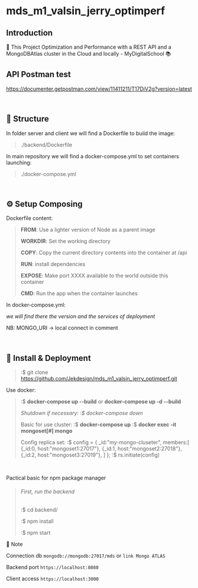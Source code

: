 # mds_m1_valsin_jerry_optimperf

## Introduction
:school: This Project Optimization and Performance with a REST API and a MongoDBAtlas cluster in the Cloud and locally - MyDigitalSchool :books:

## API Postman test
https://documenter.getpostman.com/view/11411211/T17DiV2g?version=latest

<br/>

## **🧱 Structure**

In folder server and client we will find a Dockerfile to build the image:

> ./backend/Dockerfile

In main repository we will find a docker-compose.yml to set containers launching:

> ./docker-compose.yml

<br/>

## **⚙️ Setup Composing**

Dockerfile content:

> **FROM**: Use a lighter version of Node as a parent image
>
> **WORKDIR**: Set the working directory
>
> **COPY**: Copy the current directory contents into the container at /api
>
> **RUN**: install dependencies
>
> **EXPOSE**: Make port XXXX available to the world outside this container
>
> **CMD**: Run the app when the container launches

In docker-compose.yml:

_we will find there the version and the services of deployment_

NB: MONGO_URI -> local connect in comment

<br/>

## **:rocket: Install & Deployment**

> :\$ git clone https://github.com/Jekdesign/mds_m1_valsin_jerry_optimperf.git

Use docker:

> :\$ **docker-compose up --build** or **docker-compose up -d --build**
>
> _Shutdown if necessary: :\$ docker-compose down_
> 
> Basic for use cluster: 
> :\$ **docker-compose up**
> :\$ **docker exec -it mongoset[#] mongo**
> 
> Config replica set:
> :\$ config = { _id:"my-mongo-cluseter", members:[ {_id:0, host:"mongoset1:27017"}, {_id:1, host:"mongoset2:27018"}, {_id:2, host:"mongoset3:27019"}, ] };
> :\$ rs.initiate(config)

<br/>

Pactical basic for npm package manager

> ###### First, run the backend
>
> :\$ cd backend/
>
> :\$ npm install
>
> :\$ npm start

:memo: Note

Connection db `mongodb://mongodb:27017/mds` or `link Mongo ATLAS`

Backend port `https://localhost:8080`

Client access `https://localhost:3000`